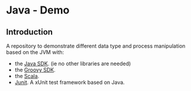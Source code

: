 # Java - Demo

## Introduction

A repository to demonstrate different data type and process manipulation based on the JVM with:

   * the [Java SDK](src/test/java/Java/README.md). (ie no other libraries are needed)
   * the [Groovy SDK](src/main/Groovy).
   * the [Scala](src/main/Scala).
   * [Junit](src/test/java/Java/Junit). A xUnit test framework based on Java.

  
